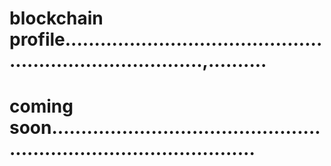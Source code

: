 # blockchain profile.............................................................................,..........
# coming soon........................................................................................
